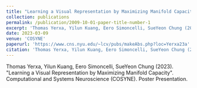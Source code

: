 ```yaml
---
title: "Learning a Visual Representation by Maximizing Manifold Capacity"
collection: publications
permalink: /publication/2009-10-01-paper-title-number-1
excerpt: 'Thomas Yerxa, Yilun Kuang, Eero Simoncelli, SueYeon Chung (2023). "Learning a Visual Representation by Maximizing Manifold Capacity". Computational and Systems Neuroscience (COSYNE). Poster Presentation.'
date: 2023-03-09
venue: 'COSYNE'
paperurl: 'https://www.cns.nyu.edu/~lcv/pubs/makeAbs.php?loc=Yerxa23a'
citation: 'Thomas Yerxa, Yilun Kuang, Eero Simoncelli, SueYeon Chung (2023). "Learning a Visual Representation by Maximizing Manifold Capacity". Computational and Systems Neuroscience (COSYNE). Poster Presentation.'
---
```


Thomas Yerxa, Yilun Kuang, Eero Simoncelli, SueYeon Chung (2023). "Learning a Visual Representation by Maximizing Manifold Capacity". Computational and Systems Neuroscience (COSYNE). Poster Presentation.

<!-- [Download paper here](https://www.cns.nyu.edu/~lcv/pubs/makeAbs.php?loc=Yerxa23a) -->

<!-- Recommended citation: Your Name, You. (2009). "Paper Title Number 1." <i>Journal 1</i>. 1(1). -->

